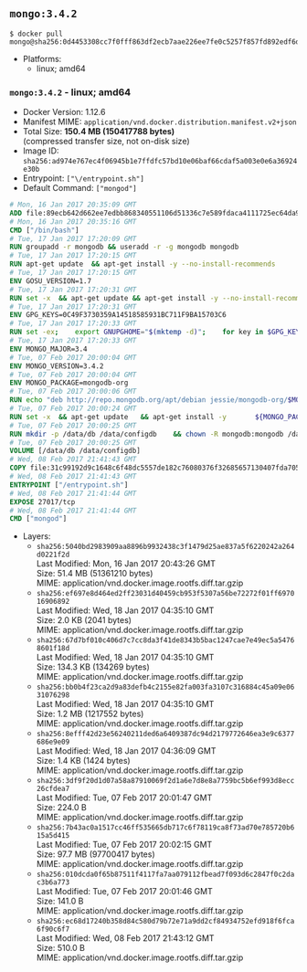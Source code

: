 ## `mongo:3.4.2`

```console
$ docker pull mongo@sha256:0d4453308cc7f0fff863df2ecb7aae226ee7fe0c5257f857fd892edf6d2d9057
```

-	Platforms:
	-	linux; amd64

### `mongo:3.4.2` - linux; amd64

-	Docker Version: 1.12.6
-	Manifest MIME: `application/vnd.docker.distribution.manifest.v2+json`
-	Total Size: **150.4 MB (150417788 bytes)**  
	(compressed transfer size, not on-disk size)
-	Image ID: `sha256:ad974e767ec4f06945b1e7ffdfc57bd10e06baf66cdaf5a003e0e6a36924e30b`
-	Entrypoint: `["\/entrypoint.sh"]`
-	Default Command: `["mongod"]`

```dockerfile
# Mon, 16 Jan 2017 20:35:09 GMT
ADD file:89ecb642d662ee7edbb868340551106d51336c7e589fdaca4111725ec64da957 in / 
# Mon, 16 Jan 2017 20:35:16 GMT
CMD ["/bin/bash"]
# Tue, 17 Jan 2017 17:20:09 GMT
RUN groupadd -r mongodb && useradd -r -g mongodb mongodb
# Tue, 17 Jan 2017 17:20:15 GMT
RUN apt-get update 	&& apt-get install -y --no-install-recommends 		numactl 	&& rm -rf /var/lib/apt/lists/*
# Tue, 17 Jan 2017 17:20:15 GMT
ENV GOSU_VERSION=1.7
# Tue, 17 Jan 2017 17:20:31 GMT
RUN set -x 	&& apt-get update && apt-get install -y --no-install-recommends ca-certificates wget && rm -rf /var/lib/apt/lists/* 	&& wget -O /usr/local/bin/gosu "https://github.com/tianon/gosu/releases/download/$GOSU_VERSION/gosu-$(dpkg --print-architecture)" 	&& wget -O /usr/local/bin/gosu.asc "https://github.com/tianon/gosu/releases/download/$GOSU_VERSION/gosu-$(dpkg --print-architecture).asc" 	&& export GNUPGHOME="$(mktemp -d)" 	&& gpg --keyserver ha.pool.sks-keyservers.net --recv-keys B42F6819007F00F88E364FD4036A9C25BF357DD4 	&& gpg --batch --verify /usr/local/bin/gosu.asc /usr/local/bin/gosu 	&& rm -r "$GNUPGHOME" /usr/local/bin/gosu.asc 	&& chmod +x /usr/local/bin/gosu 	&& gosu nobody true 	&& apt-get purge -y --auto-remove ca-certificates wget
# Tue, 17 Jan 2017 17:20:31 GMT
ENV GPG_KEYS=0C49F3730359A14518585931BC711F9BA15703C6
# Tue, 17 Jan 2017 17:20:33 GMT
RUN set -ex; 	export GNUPGHOME="$(mktemp -d)"; 	for key in $GPG_KEYS; do 		gpg --keyserver ha.pool.sks-keyservers.net --recv-keys "$key"; 	done; 	gpg --export $GPG_KEYS > /etc/apt/trusted.gpg.d/mongodb.gpg; 	rm -r "$GNUPGHOME"; 	apt-key list
# Tue, 17 Jan 2017 17:20:33 GMT
ENV MONGO_MAJOR=3.4
# Tue, 07 Feb 2017 20:00:04 GMT
ENV MONGO_VERSION=3.4.2
# Tue, 07 Feb 2017 20:00:04 GMT
ENV MONGO_PACKAGE=mongodb-org
# Tue, 07 Feb 2017 20:00:06 GMT
RUN echo "deb http://repo.mongodb.org/apt/debian jessie/mongodb-org/$MONGO_MAJOR main" > /etc/apt/sources.list.d/mongodb-org.list
# Tue, 07 Feb 2017 20:00:24 GMT
RUN set -x 	&& apt-get update 	&& apt-get install -y 		${MONGO_PACKAGE}=$MONGO_VERSION 		${MONGO_PACKAGE}-server=$MONGO_VERSION 		${MONGO_PACKAGE}-shell=$MONGO_VERSION 		${MONGO_PACKAGE}-mongos=$MONGO_VERSION 		${MONGO_PACKAGE}-tools=$MONGO_VERSION 	&& rm -rf /var/lib/apt/lists/* 	&& rm -rf /var/lib/mongodb 	&& mv /etc/mongod.conf /etc/mongod.conf.orig
# Tue, 07 Feb 2017 20:00:25 GMT
RUN mkdir -p /data/db /data/configdb 	&& chown -R mongodb:mongodb /data/db /data/configdb
# Tue, 07 Feb 2017 20:00:25 GMT
VOLUME [/data/db /data/configdb]
# Wed, 08 Feb 2017 21:41:43 GMT
COPY file:31c99192d9c1648c6f48dc5557de182c76080376f32685657130407fda705b3b in /entrypoint.sh 
# Wed, 08 Feb 2017 21:41:43 GMT
ENTRYPOINT ["/entrypoint.sh"]
# Wed, 08 Feb 2017 21:41:44 GMT
EXPOSE 27017/tcp
# Wed, 08 Feb 2017 21:41:44 GMT
CMD ["mongod"]
```

-	Layers:
	-	`sha256:5040bd2983909aa8896b9932438c3f1479d25ae837a5f6220242a264d0221f2d`  
		Last Modified: Mon, 16 Jan 2017 20:43:26 GMT  
		Size: 51.4 MB (51361210 bytes)  
		MIME: application/vnd.docker.image.rootfs.diff.tar.gzip
	-	`sha256:ef697e8d464ed2ff23031d40459cb953f5307a56be72272f01ff697016906892`  
		Last Modified: Wed, 18 Jan 2017 04:35:10 GMT  
		Size: 2.0 KB (2041 bytes)  
		MIME: application/vnd.docker.image.rootfs.diff.tar.gzip
	-	`sha256:67d7bf010c406d7c7cc8da3f41de8343b5bac1247cae7e49ec5a54768601f18d`  
		Last Modified: Wed, 18 Jan 2017 04:35:10 GMT  
		Size: 134.3 KB (134269 bytes)  
		MIME: application/vnd.docker.image.rootfs.diff.tar.gzip
	-	`sha256:bb0b4f23ca2d9a83defb4c2155e82fa003fa3107c316884c45a09e0631076298`  
		Last Modified: Wed, 18 Jan 2017 04:35:10 GMT  
		Size: 1.2 MB (1217552 bytes)  
		MIME: application/vnd.docker.image.rootfs.diff.tar.gzip
	-	`sha256:8efff42d23e56240211ded6a6409387dc94d2179772646ea3e9c6377686e9e09`  
		Last Modified: Wed, 18 Jan 2017 04:36:09 GMT  
		Size: 1.4 KB (1424 bytes)  
		MIME: application/vnd.docker.image.rootfs.diff.tar.gzip
	-	`sha256:3df9f20d1d07a58a87910069f2d1a6e7d8e8a7759bc5b6ef993d8ecc26cfdea7`  
		Last Modified: Tue, 07 Feb 2017 20:01:47 GMT  
		Size: 224.0 B  
		MIME: application/vnd.docker.image.rootfs.diff.tar.gzip
	-	`sha256:7b43ac0a1517cc46ff535665db717c6f78119ca8f73ad70e785720b615a5d415`  
		Last Modified: Tue, 07 Feb 2017 20:02:15 GMT  
		Size: 97.7 MB (97700417 bytes)  
		MIME: application/vnd.docker.image.rootfs.diff.tar.gzip
	-	`sha256:010dcda0f65b87511f4117fa7aa079112fbead7f093d6c2847f0c2dac3b6a773`  
		Last Modified: Tue, 07 Feb 2017 20:01:46 GMT  
		Size: 141.0 B  
		MIME: application/vnd.docker.image.rootfs.diff.tar.gzip
	-	`sha256:ec68d17240b358d84c580d79b72e71a9dd2cf84934752efd918f6fca6f90c6f7`  
		Last Modified: Wed, 08 Feb 2017 21:43:12 GMT  
		Size: 510.0 B  
		MIME: application/vnd.docker.image.rootfs.diff.tar.gzip
